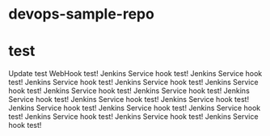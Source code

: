 # devops-sample-repo

# test
Update test
WebHook test!
Jenkins Service hook test!
Jenkins Service hook test!
Jenkins Service hook test!
Jenkins Service hook test!
Jenkins Service hook test!
Jenkins Service hook test!
Jenkins Service hook test!
Jenkins Service hook test!
Jenkins Service hook test!
Jenkins Service hook test!
Jenkins Service hook test!
Jenkins Service hook test!
Jenkins Service hook test!
Jenkins Service hook test!
Jenkins Service hook test!
Jenkins Service hook test!
